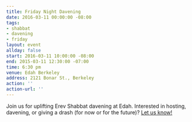 ```yaml
---
title: Friday Night Davening
date: 2016-03-11 00:00:00 -08:00
tags:
- shabbat
- davening
- friday
layout: event
allday: false
start: 2016-03-11 10:00:00 -08:00
end: 2015-03-11 12:30:00 -07:00
time: 6:30 pm
venue: Edah Berkeley
address: 2121 Bonar St., Berkeley
action: ''
action-url: ''
---
```


Join us for uplifting Erev Shabbat davening at Edah. Interested in hosting, davening, or giving a drash (for now or for the future)? [Let us know!](mailto:info@minyandafna.org)